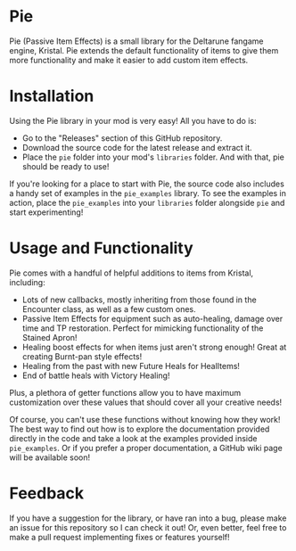 # Pie
 Pie (Passive Item Effects) is a small library for the Deltarune fangame engine, Kristal. Pie extends the default functionality of items to give them more functionality and make it easier to add custom item effects.
 
# Installation
 Using the Pie library in your mod is very easy! All you have to do is:
 - Go to the "Releases" section of this GitHub repository.
 - Download the source code for the latest release and extract it.
 - Place the `pie` folder into your mod's `libraries` folder.
 And with that, pie should be ready to use!
 
 If you're looking for a place to start with Pie, the source code also includes a handy set of examples in the `pie_examples` library. To see the examples in action, place the `pie_examples` into your `libraries` folder alongside `pie` and start experimenting!

# Usage and Functionality
 Pie comes with a handful of helpful additions to items from Kristal, including:
 - Lots of new callbacks, mostly inheriting from those found in the Encounter class, as well as a few custom ones.
 - Passive Item Effects for equipment such as auto-healing, damage over time and TP restoration. Perfect for mimicking functionality of the Stained Apron!
 - Healing boost effects for when items just aren't strong enough! Great at creating Burnt-pan style effects!
 - Healing from the past with new Future Heals for HealItems!
 - End of battle heals with Victory Healing!
 
 Plus, a plethora of getter functions allow you to have maximum customization over these values that should cover all your creative needs!
 
 Of course, you can't use these functions without knowing how they work! The best way to find out how is to explore the documentation provided directly in the code and take a look at the examples provided inside `pie_examples`. Or if you prefer a proper documentation, a GitHub wiki page will be available soon!
 
# Feedback
 If you have a suggestion for the library, or have ran into a bug, please make an issue for this repository so I can check it out! Or, even better, feel free to make a pull request implementing fixes or features yourself!
